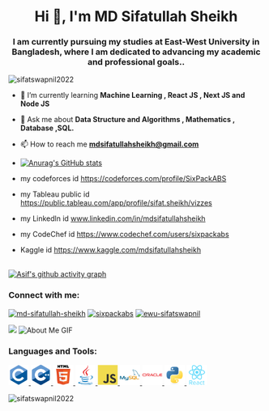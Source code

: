 <h1 align="center">Hi 👋, I'm MD Sifatullah Sheikh</h1>
<h3 align="center">I am currently pursuing my studies at East-West University in Bangladesh, where I am dedicated to advancing my academic and professional goals..</h3>


<p align="left"> <img src="https://komarev.com/ghpvc/?username=sifatswapnil2022&label=Profile%20views&color=0e75b6&style=flat"  alt="sifatswapnil2022" /> </p>

- 🌱 I’m currently learning **Machine Learning , React JS , Next JS and Node JS**

- 💬 Ask me about **Data Structure and Algorithms , Mathematics , Database ,SQL.**

- 📫 How to reach me **mdsifatullahsheikh@gmail.com**
- [![Anurag's GitHub stats](https://github-readme-stats.vercel.app/api?username=SifatSwapnil2022)](https://github.com/SifatSwapnil2022/github-readme-stats)
- my codeforces id   https://codeforces.com/profile/SixPackABS
- my Tableau public id       https://public.tableau.com/app/profile/sifat.sheikh/vizzes
- my Linkedln id     www.linkedin.com/in/mdsifatullahsheikh
- my CodeChef id    https://www.codechef.com/users/sixpackabs
- Kaggle id     https://www.kaggle.com/mdsifatullahsheikh
  
<br>[![Asif's github activity graph](https://github-readme-activity-graph.vercel.app/graph?username=sifatswapnil2022&theme=github-light)](https://github.com/ashutosh00710/github-readme-activity-graph)


<h3 align="left">Connect with me:</h3>
<p align="left">
<a href="https://linkedin.com/in/md-sifatullah-sheikh" target="blank"><img align="center" src="https://raw.githubusercontent.com/rahuldkjain/github-profile-readme-generator/master/src/images/icons/Social/linked-in-alt.svg" alt="md-sifatullah-sheikh" height="30" width="40" /></a>
<a href="https://codeforces.com/profile/sixpackabs" target="blank"><img align="center" src="https://raw.githubusercontent.com/rahuldkjain/github-profile-readme-generator/master/src/images/icons/Social/codeforces.svg" alt="sixpackabs" height="30" width="40" /></a>
<a href="https://www.leetcode.com/ewu-sifatswapnil" target="blank"><img align="center" src="https://raw.githubusercontent.com/rahuldkjain/github-profile-readme-generator/master/src/images/icons/Social/leet-code.svg" alt="ewu-sifatswapnil" height="30" width="40" /></a>
</p>

![](https://github-readme-streak-stats.herokuapp.com/?user=SifatSwapnil2022&theme=radical&hide_border=false)
<img src="https://github.com/7oSkaaa/7oSkaaa/blob/main/Images/about_me.gif?raw=true" alt="About Me GIF" width="180px">
<br/>
<h3 align="left">Languages and Tools:</h3>
<p align="left"> <a href="https://www.cprogramming.com/" target="_blank" rel="noreferrer"> <img src="https://raw.githubusercontent.com/devicons/devicon/master/icons/c/c-original.svg" alt="c" width="40" height="40"/> </a> <a href="https://www.w3schools.com/cpp/" target="_blank" rel="noreferrer"> <img src="https://raw.githubusercontent.com/devicons/devicon/master/icons/cplusplus/cplusplus-original.svg" alt="cplusplus" width="40" height="40"/> </a> <a href="https://www.w3.org/html/" target="_blank" rel="noreferrer"> <img src="https://raw.githubusercontent.com/devicons/devicon/master/icons/html5/html5-original-wordmark.svg" alt="html5" width="40" height="40"/> </a> <a href="https://www.java.com" target="_blank" rel="noreferrer"> <img src="https://raw.githubusercontent.com/devicons/devicon/master/icons/java/java-original.svg" alt="java" width="40" height="40"/> </a> <a href="https://developer.mozilla.org/en-US/docs/Web/JavaScript" target="_blank" rel="noreferrer"> <img src="https://raw.githubusercontent.com/devicons/devicon/master/icons/javascript/javascript-original.svg" alt="javascript" width="40" height="40"/> </a> <a href="https://www.mysql.com/" target="_blank" rel="noreferrer"> <img src="https://raw.githubusercontent.com/devicons/devicon/master/icons/mysql/mysql-original-wordmark.svg" alt="mysql" width="40" height="40"/> </a> <a href="https://www.oracle.com/" target="_blank" rel="noreferrer"> <img src="https://raw.githubusercontent.com/devicons/devicon/master/icons/oracle/oracle-original.svg" alt="oracle" width="40" height="40"/> </a> <a href="https://www.python.org" target="_blank" rel="noreferrer"> <img src="https://raw.githubusercontent.com/devicons/devicon/master/icons/python/python-original.svg" alt="python" width="40" height="40"/> </a> <a href="https://reactjs.org/" target="_blank" rel="noreferrer"> <img src="https://raw.githubusercontent.com/devicons/devicon/master/icons/react/react-original-wordmark.svg" alt="react" width="40" height="40"/> </a> </p>

<p><img align="center" src="https://github-readme-stats.vercel.app/api/top-langs?username=sifatswapnil2022&show_icons=true&locale=en&layout=compact" alt="sifatswapnil2022" /></p>


